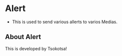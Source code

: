 # Alert

- This is used to send various allerts to varios Medias. 

## About Alert

This is developed by Tsokotsa!